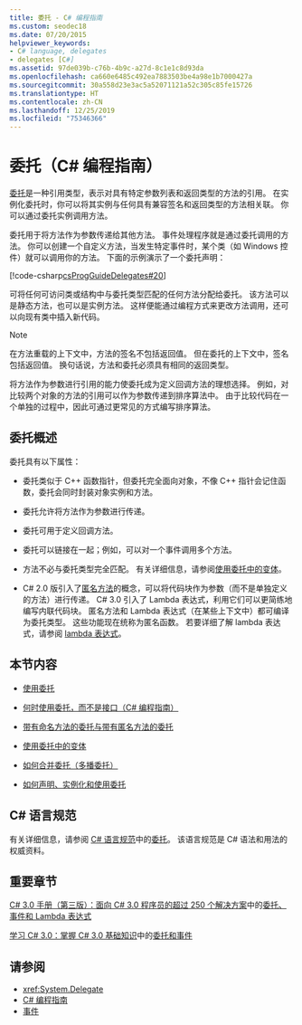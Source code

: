 ```yaml
---
title: 委托 - C# 编程指南
ms.custom: seodec18
ms.date: 07/20/2015
helpviewer_keywords:
- C# language, delegates
- delegates [C#]
ms.assetid: 97de039b-c76b-4b9c-a27d-8c1e1c8d93da
ms.openlocfilehash: ca660e6485c492ea7883503be4a98e1b7000427a
ms.sourcegitcommit: 30a558d23e3ac5a52071121a52c305c85fe15726
ms.translationtype: HT
ms.contentlocale: zh-CN
ms.lasthandoff: 12/25/2019
ms.locfileid: "75346366"
---
```

# <a name="delegates-c-programming-guide"></a>委托（C# 编程指南）
[委托](../../language-reference/builtin-types/reference-types.md)是一种引用类型，表示对具有特定参数列表和返回类型的方法的引用。 在实例化委托时，你可以将其实例与任何具有兼容签名和返回类型的方法相关联。 你可以通过委托实例调用方法。  
  
 委托用于将方法作为参数传递给其他方法。 事件处理程序就是通过委托调用的方法。 你可以创建一个自定义方法，当发生特定事件时，某个类（如 Windows 控件）就可以调用你的方法。 下面的示例演示了一个委托声明：  
  
 [!code-csharp[csProgGuideDelegates#20](~/samples/snippets/csharp/VS_Snippets_VBCSharp/csProgGuideDelegates/CS/Delegates.cs#20)]  
  
 可将任何可访问类或结构中与委托类型匹配的任何方法分配给委托。 该方法可以是静态方法，也可以是实例方法。 这样便能通过编程方式来更改方法调用，还可以向现有类中插入新代码。  
  
> [!NOTE]
> 在方法重载的上下文中，方法的签名不包括返回值。 但在委托的上下文中，签名包括返回值。 换句话说，方法和委托必须具有相同的返回类型。  
  
 将方法作为参数进行引用的能力使委托成为定义回调方法的理想选择。 例如，对比较两个对象的方法的引用可以作为参数传递到排序算法中。 由于比较代码在一个单独的过程中，因此可通过更常见的方式编写排序算法。  
  
## <a name="delegates-overview"></a>委托概述  
 委托具有以下属性：  
  
- 委托类似于 C++ 函数指针，但委托完全面向对象，不像 C++ 指针会记住函数，委托会同时封装对象实例和方法。
  
- 委托允许将方法作为参数进行传递。  
  
- 委托可用于定义回调方法。  
  
- 委托可以链接在一起；例如，可以对一个事件调用多个方法。  
  
- 方法不必与委托类型完全匹配。 有关详细信息，请参阅[使用委托中的变体](../concepts/covariance-contravariance/using-variance-in-delegates.md)。  
  
- C# 2.0 版引入了[匿名方法](../../language-reference/operators/delegate-operator.md)的概念，可以将代码块作为参数（而不是单独定义的方法）进行传递。 C# 3.0 引入了 Lambda 表达式，利用它们可以更简练地编写内联代码块。 匿名方法和 Lambda 表达式（在某些上下文中）都可编译为委托类型。 这些功能现在统称为匿名函数。 若要详细了解 lambda 表达式，请参阅 [lambda 表达式](../statements-expressions-operators/lambda-expressions.md)。
  
## <a name="in-this-section"></a>本节内容  
  
- [使用委托](./using-delegates.md)  
  
- [何时使用委托，而不是接口（C# 编程指南）](https://docs.microsoft.com/previous-versions/visualstudio/visual-studio-2010/ms173173(v=vs.100))  
  
- [带有命名方法的委托与带有匿名方法的委托](./delegates-with-named-vs-anonymous-methods.md)  
  
- [使用委托中的变体](../concepts/covariance-contravariance/using-variance-in-delegates.md)  
  
- [如何合并委托（多播委托）](./how-to-combine-delegates-multicast-delegates.md)  
  
- [如何声明、实例化和使用委托](./how-to-declare-instantiate-and-use-a-delegate.md)

## <a name="c-language-specification"></a>C# 语言规范  

有关详细信息，请参阅 [C# 语言规范](/dotnet/csharp/language-reference/language-specification/introduction)中的[委托](~/_csharplang/spec/delegates.md)。 该语言规范是 C# 语法和用法的权威资料。
  
## <a name="featured-book-chapters"></a>重要章节  
 [C# 3.0 手册（第三版）：面向 C# 3.0 程序员的超过 250 个解决方案](https://docs.microsoft.com/previous-versions/visualstudio/visual-studio-2008/ff518995%28v=orm.10%29)中的[委托、事件和 Lambda 表达式](https://docs.microsoft.com/previous-versions/visualstudio/visual-studio-2008/ff518994%28v=orm.10%29)  
  
 [学习 C# 3.0：掌握 C# 3.0 基础知识](https://docs.microsoft.com/previous-versions/visualstudio/visual-studio-2008/ff652493%28v=orm.10%29)中的[委托和事件](https://docs.microsoft.com/previous-versions/visualstudio/visual-studio-2008/ff652490%28v=orm.10%29)  
  
## <a name="see-also"></a>请参阅

- <xref:System.Delegate>
- [C# 编程指南](../index.md)
- [事件](../events/index.md)
